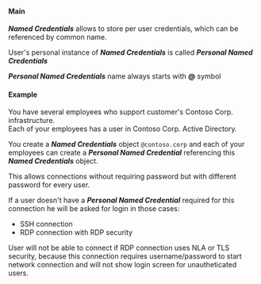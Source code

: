 #### Main
_**Named Credentials**_ allows to store per user credentials, which can be referenced by common name. 

User's personal instance of _**Named Credentials**_ is called _**Personal Named Credentials**_

_**Personal Named Credentials**_ name always starts with **@** symbol

#### Example  
You have several employees who support customer's Contoso Corp. infrastructure.   
Each of your employees has a user in Contoso Corp. Active Directory.

You create a _**Named Credentials**_ object `@contoso.corp` and each of your employees can create a _**Personal Named Credential**_ referencing this _**Named Credentials**_ object.

This allows connections without requiring password but with different password for every user. 

If a user doesn't have a _**Personal Named Credential**_ required for this connection he will be asked for login in those cases:
- SSH connection
- RDP connection with RDP security

User will not be able to connect if RDP connection uses NLA or TLS security, 
because this connection requires username/password to start network connection and 
will not show login screen for unautheticated users.

        
